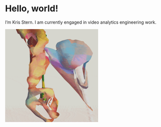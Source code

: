 # Hello, world!
I’m Kris Stern. I am currently engaged in video analytics engineering work. 

<img src="https://raw.githubusercontent.com/krisstern/krisstern/main/andrew_benson_art.gif" width="60%" height="60%">

<!---
krisstern/krisstern is a ✨ special ✨ repository because its `README.md` (this file) appears on your GitHub profile.
You can click the Preview link to take a look at your changes.
--->
